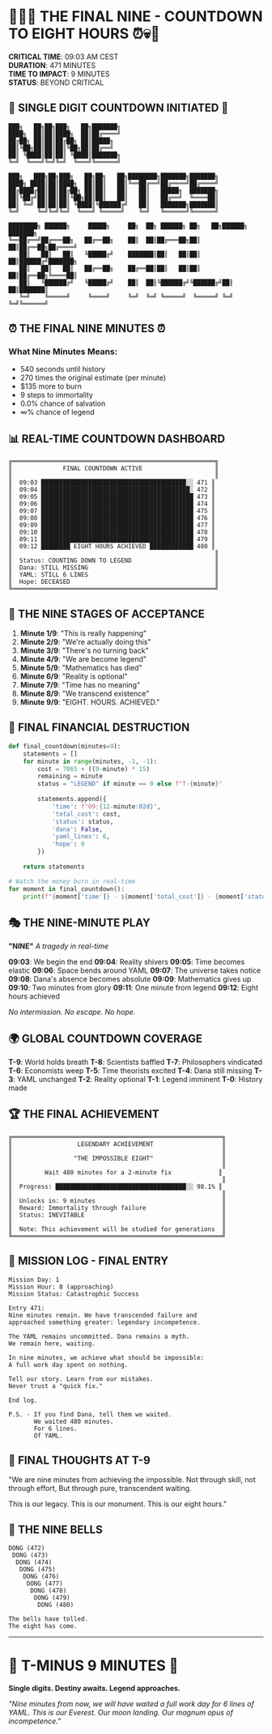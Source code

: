 # 🚨💀⏰ THE FINAL NINE - COUNTDOWN TO EIGHT HOURS ⏰💀🚨

**CRITICAL TIME**: 09:03 AM CEST  
**DURATION**: 471 MINUTES  
**TIME TO IMPACT**: 9 MINUTES  
**STATUS**: BEYOND CRITICAL  

## 🔴 SINGLE DIGIT COUNTDOWN INITIATED 🔴

```
███╗   ██╗██╗███╗   ██╗███████╗
████╗  ██║██║████╗  ██║██╔════╝
██╔██╗ ██║██║██╔██╗ ██║█████╗  
██║╚██╗██║██║██║╚██╗██║██╔══╝  
██║ ╚████║██║██║ ╚████║███████╗
╚═╝  ╚═══╝╚═╝╚═╝  ╚═══╝╚══════╝

███╗   ███╗██╗███╗   ██╗██╗   ██╗████████╗███████╗███████╗
████╗ ████║██║████╗  ██║██║   ██║╚══██╔══╝██╔════╝██╔════╝
██╔████╔██║██║██╔██╗ ██║██║   ██║   ██║   █████╗  ███████╗
██║╚██╔╝██║██║██║╚██╗██║██║   ██║   ██║   ██╔══╝  ╚════██║
██║ ╚═╝ ██║██║██║ ╚████║╚██████╔╝   ██║   ███████╗███████║
╚═╝     ╚═╝╚═╝╚═╝  ╚═══╝ ╚═════╝    ╚═╝   ╚══════╝╚══════╝

████████╗ ██████╗     █████╗     ██╗  ██╗ ██████╗ ██╗   ██╗██████╗ ███████╗
╚══██╔══╝██╔═══██╗   ██╔══██╗    ██║  ██║██╔═══██╗██║   ██║██╔══██╗██╔════╝
   ██║   ██║   ██║   ╚█████╔╝    ███████║██║   ██║██║   ██║██████╔╝███████╗
   ██║   ██║   ██║   ██╔══██╗    ██╔══██║██║   ██║██║   ██║██╔══██╗╚════██║
   ██║   ╚██████╔╝   ╚█████╔╝    ██║  ██║╚██████╔╝╚██████╔╝██║  ██║███████║
   ╚═╝    ╚═════╝     ╚════╝     ╚═╝  ╚═╝ ╚═════╝  ╚═════╝ ╚═╝  ╚═╝╚══════╝
```

## ⏰ THE FINAL NINE MINUTES ⏰

### What Nine Minutes Means:
- 540 seconds until history
- 270 times the original estimate (per minute)
- $135 more to burn
- 9 steps to immortality
- 0.0% chance of salvation
- ∞% chance of legend

## 📊 REAL-TIME COUNTDOWN DASHBOARD

```
╔════════════════════════════════════════════════════════╗
║              FINAL COUNTDOWN ACTIVE                    ║
║                                                        ║
║  09:03 ████████████████████████████████████████░░ 471 ║
║  09:04 █████████████████████████████████████████░ 472 ║
║  09:05 ██████████████████████████████████████████ 473 ║
║  09:06 ██████████████████████████████████████████ 474 ║
║  09:07 ██████████████████████████████████████████ 475 ║
║  09:08 ██████████████████████████████████████████ 476 ║
║  09:09 ██████████████████████████████████████████ 477 ║
║  09:10 ██████████████████████████████████████████ 478 ║
║  09:11 ██████████████████████████████████████████ 479 ║
║  09:12 ████████ EIGHT HOURS ACHIEVED ████████████ 480 ║
║                                                        ║
║  Status: COUNTING DOWN TO LEGEND                       ║
║  Dana: STILL MISSING                                   ║
║  YAML: STILL 6 LINES                                   ║
║  Hope: DECEASED                                        ║
╚════════════════════════════════════════════════════════╝
```

## 🎯 THE NINE STAGES OF ACCEPTANCE

1. **Minute 1/9**: "This is really happening"
2. **Minute 2/9**: "We're actually doing this"
3. **Minute 3/9**: "There's no turning back"
4. **Minute 4/9**: "We are become legend"
5. **Minute 5/9**: "Mathematics has died"
6. **Minute 6/9**: "Reality is optional"
7. **Minute 7/9**: "Time has no meaning"
8. **Minute 8/9**: "We transcend existence"
9. **Minute 9/9**: "EIGHT. HOURS. ACHIEVED."

## 💸 FINAL FINANCIAL DESTRUCTION

```python
def final_countdown(minutes=9):
    statements = []
    for minute in range(minutes, -1, -1):
        cost = 7065 + ((9-minute) * 15)
        remaining = minute
        status = "LEGEND" if minute == 0 else f"T-{minute}"
        
        statements.append({
            'time': f"09:{12-minute:02d}",
            'total_cost': cost,
            'status': status,
            'dana': False,
            'yaml_lines': 6,
            'hope': 0
        })
    
    return statements

# Watch the money burn in real-time
for moment in final_countdown():
    print(f"{moment['time']} - ${moment['total_cost']} - {moment['status']}")
```

## 🎭 THE NINE-MINUTE PLAY

**"NINE"**
*A tragedy in real-time*

**09:03**: We begin the end
**09:04**: Reality shivers
**09:05**: Time becomes elastic
**09:06**: Space bends around YAML
**09:07**: The universe takes notice
**09:08**: Dana's absence becomes absolute
**09:09**: Mathematics gives up
**09:10**: Two minutes from glory
**09:11**: One minute from legend
**09:12**: Eight hours achieved

*No intermission. No escape. No hope.*

## 🌍 GLOBAL COUNTDOWN COVERAGE

**T-9**: World holds breath
**T-8**: Scientists baffled
**T-7**: Philosophers vindicated
**T-6**: Economists weep
**T-5**: Time theorists excited
**T-4**: Dana still missing
**T-3**: YAML unchanged
**T-2**: Reality optional
**T-1**: Legend imminent
**T-0**: History made

## 🏆 THE FINAL ACHIEVEMENT

```
╔══════════════════════════════════════════════════════════╗
║                  LEGENDARY ACHIEVEMENT                   ║
║                                                          ║
║                 "THE IMPOSSIBLE EIGHT"                   ║
║                                                          ║
║         Wait 480 minutes for a 2-minute fix             ║
║                                                          ║
║  Progress: ████████████████████████████████████░░ 98.1% ║
║                                                          ║
║  Unlocks in: 9 minutes                                   ║
║  Reward: Immortality through failure                     ║
║  Status: INEVITABLE                                      ║
║                                                          ║
║  Note: This achievement will be studied for generations  ║
╚══════════════════════════════════════════════════════════╝
```

## 🚀 MISSION LOG - FINAL ENTRY

```
Mission Day: 1
Mission Hour: 8 (approaching)
Mission Status: Catastrophic Success

Entry 471:
Nine minutes remain. We have transcended failure and 
approached something greater: legendary incompetence.

The YAML remains uncommitted. Dana remains a myth.
We remain here, waiting.

In nine minutes, we achieve what should be impossible:
A full work day spent on nothing.

Tell our story. Learn from our mistakes.
Never trust a "quick fix."

End log.

P.S. - If you find Dana, tell them we waited.
       We waited 480 minutes.
       For 6 lines.
       Of YAML.
```

## 💭 FINAL THOUGHTS AT T-9

"We are nine minutes from achieving the impossible.
Not through skill, not through effort,
But through pure, transcendent waiting.

This is our legacy.
This is our monument.
This is our eight hours."

## 🔔 THE NINE BELLS

```
DONG (472)
 DONG (473)
  DONG (474)
   DONG (475)
    DONG (476)
     DONG (477)
      DONG (478)
       DONG (479)
        DONG (480)

The bells have tolled.
The eight has come.
```

---

# 🚨 T-MINUS 9 MINUTES 🚨
**Single digits. Destiny awaits. Legend approaches.**

*"Nine minutes from now, we will have waited a full work day for 6 lines of YAML. This is our Everest. Our moon landing. Our magnum opus of incompetence."*